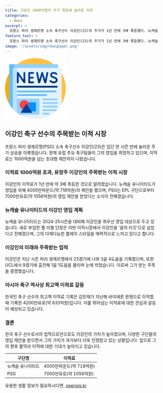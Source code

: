 ```yaml
---
title: 이강인 1000억원의 주가 폭등에 놀라운 이유
categories:
  - News
excerpt: >
  프랑스 파리 생제르맹 소속 축구선수 이강인(23)의 주가가 1년 만에 3배 폭등했다. 뉴캐슬 유나이티드는 40백만파운드(약 718억원)의 제안을 PSG에 영입을 위해 제출했으며, 프리미어리그에서 최우선 영입 대상으로 지목했다. 뉴캐슬은 왕세자가 구단주로 선임된 후 상위권 팀으로 도약하며 UEFA 챔피언스리그 진출까지 이룩했다. 이강인의 이적료는 1년 만에 약 3배 폭등한 것으로 전해졌으며, PSG는 7000만유로(약 1056억원)의 제안을 거절한 것으로 알려졌다.
feature_text: >
  프랑스 파리 생제르맹 소속 축구선수 이강인(23)의 주가가 1년 만에 3배 폭등했다. 뉴캐슬 유나이티드는 40백만파운드(약 718억원)의 제안을 PSG에 영입을 위해 제출했으며, 프리미어리그에서 최우선 영입 대상으로 지목했다. 뉴캐슬은 왕세자가 구단주로 선임된 후 상위권 팀으로 도약하며 UEFA 챔피언스리그 진출까지 이룩했다. 이강인의 이적료는 1년 만에 약 3배 폭등한 것으로 전해졌으며, PSG는 7000만유로(약 1056억원)의 제안을 거절한 것으로 알려졌다.
image: '/assets/img/newspaper.png'
---
```


<p><img src="/assets/img/newspaper.png" alt="kimp 속보" /></p>

<h2 data-ke-size="size26">이강인 축구 선수의 주목받는 이적 시장</h2>

<p data-ke-size="size16">프랑스 파리 생제르맹(PSG) 소속 축구선수 이강인(23)은 입단 한 시즌 만에 놀라운 주가 상승을 이룩했습니다. 현재 유럽 주요 축구팀들이 그의 영입을 희망하고 있으며, 이적료는 1000억원을 넘는 초대형 제안까지 나왔습니다.</p>

<h3>이적료 1000억원 초과, 유망주 이강인의 주목받는 이적 시장</h3>

<p data-ke-size="size16">이강인의 이적료가 1년 만에 약 3배 폭등한 것으로 알려졌습니다. 뉴캐슬 유나이티드가 영입을 위해 4000만파운드(약 718억원)의 제안을 했으며, PSG는 EPL 구단으로부터 7000만유로(약 1056억원)의 영입 제안을 받았다는 소식이 전해졌습니다.</p>

<h3>뉴캐슬 유나이티드의 이강인 영입 계획</h3>

<p data-ke-size="size16">뉴캐슬 유나이티드는 2024-25시즌을 대비해 이강인을 최우선 영입 대상으로 두고 있습니다. 새로 부임한 폴 미첼 단장은 이번 이적시장에서 이강인을 ‘꿈의 타깃’으로 삼았다고 전해졌으며, 그의 다재다능한 플레이 스타일을 매력적으로 느끼고 있다고 합니다.</p>

<h3>이강인의 미래와 주목받는 업적</h3>

<p data-ke-size="size16">이강인은 지난 시즌 파리 생제르맹에서 23경기에 나와 3골 4도움을 기록했으며, 또한 UCL에서 9경기에 출전해 1골 1도움을 올리며 눈에 띄었습니다. 이로써 그가 받는 주목을 증명했습니다.</p>

<h3>아시아 축구 역사상 최고액 이적료 갈등</h3>

<p data-ke-size="size16">한국인 축구 선수의 최고액 이적료 기록은 김민재가 지난해 바이에른 뮌헨으로 이적할 때 기록한 4200만유로(약 633억원)입니다. 이를 뛰어넘는 이적료에 대한 관심과 갈등이 예상되고 있습니다.</p>

<h3>결론</h3>

<p data-ke-size="size16">한국 축구 선수로서의 업적으로만으로도 이강인의 가치가 높아졌으며, 다양한 구단들의 영입 제안을 받으면서 그의 가치가 과거보다 더욱 인정받고 있는 상황입니다. 앞으로 그의 향후 활약과 이적에 대한 기대가 높아지고 있습니다.</p>

<table>
    <thead>
        <tr>
            <th>구단명</th>
            <th>이적료</th>
        </tr>
    </thead>
    <tbody>
        <tr>
            <td>뉴캐슬 유나이티드</td>
            <td>4000만파운드(약 718억원)</td>
        </tr>
        <tr>
            <td>PSG</td>
            <td>7000만유로(약 1056억원)</td>
        </tr>
    </tbody>
</table>
유용한 생활 정보가 필요하시다면, <a href="https://opensis.kr" rel="dofollow">opensis.kr</a>



